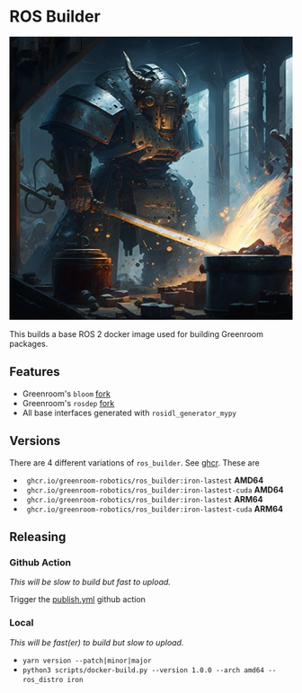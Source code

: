 # ROS Builder

![image](docs/static/ros_builder.png)

This builds a base ROS 2 docker image used for building Greenroom packages.

## Features 
* Greenroom's `bloom` [fork](https://github.com/Greenroom-Robotics/bloom/)
* Greenroom's `rosdep` [fork](https://github.com/Greenroom-Robotics/rosdep/)
* All base interfaces generated with `rosidl_generator_mypy`

## Versions

There are 4 different variations of `ros_builder`. See [ghcr](https://github.com/Greenroom-Robotics/ros_builder/pkgs/container/ros_builder). These are

* ` ghcr.io/greenroom-robotics/ros_builder:iron-lastest` **AMD64**
* ` ghcr.io/greenroom-robotics/ros_builder:iron-lastest-cuda` **AMD64**
* ` ghcr.io/greenroom-robotics/ros_builder:iron-lastest` **ARM64**
* ` ghcr.io/greenroom-robotics/ros_builder:iron-lastest-cuda` **ARM64**

## Releasing

### Github Action

*This will be slow to build but fast to upload.*

Trigger the [publish.yml](./.github/workflows/publish.yml) github action

### Local

*This will be fast(er) to build but slow to upload.*

* `yarn version --patch|minor|major`
* `python3 scripts/docker-build.py --version 1.0.0 --arch amd64 --ros_distro iron`